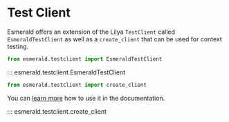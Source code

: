 # Test Client

Esmerald offers an extension of the Lilya `TestClient` called `EsmeraldTestClient` as well
as a `create_client` that can be used for context testing.


```python
from esmerald.testclient import EsmeraldTestClient
```

::: esmerald.testclient.EsmeraldTestClient


```python
from esmerald.testclient import create_client
```

You can [learn more](https://esmerald.dev/testclient/#context-manager-create_client) how to
use it in the documentation.

::: esmerald.testclient.create_client
